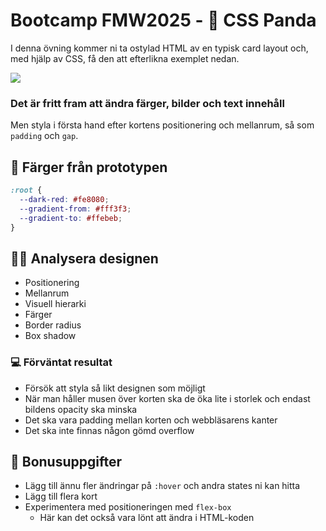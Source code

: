 # Bootcamp FMW2025 - 🎨 CSS Panda

I denna övning kommer ni ta ostylad HTML av en typisk card layout och, med hjälp av CSS, få den att efterlikna exemplet nedan.

<img src="exempel.png">

### Det är fritt fram att ändra färger, bilder och text innehåll

Men styla i första hand efter kortens positionering och mellanrum, så som `padding` och `gap`.

## 🦩 Färger från prototypen

```css
:root {
  --dark-red: #fe8080;
  --gradient-from: #fff3f3;
  --gradient-to: #ffebeb;
}
```

## 🕵️‍♂️ Analysera designen

- Positionering
- Mellanrum
- Visuell hierarki
- Färger
- Border radius
- Box shadow

### 💻 Förväntat resultat

- Försök att styla så likt designen som möjligt
- När man håller musen över korten ska de öka lite i storlek och endast bildens opacity ska minska
- Det ska vara padding mellan korten och webbläsarens kanter
- Det ska inte finnas någon gömd overflow

## 🎁 Bonusuppgifter

- Lägg till ännu fler ändringar på `:hover` och andra states ni kan hitta
- Lägg till flera kort
- Experimentera med positioneringen med `flex-box`
  - Här kan det också vara lönt att ändra i HTML-koden
